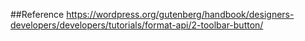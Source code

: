 

##Reference
https://wordpress.org/gutenberg/handbook/designers-developers/developers/tutorials/format-api/2-toolbar-button/

